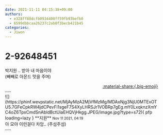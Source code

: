 ```yaml
---
date: 2021-11-11 04:15:38+09:00
authors:
  - e328ff88dcfb0934400ff59fb93befb0
  - 6599dbbcaa26237c2ab0f3becb421b45
categories:
  - Jiwon
---
```


# 2-92648451

<div class="post-container" markdown="1">
<div class="content-container md-sidebar__scrollwrap" markdown="1">

박지원 .. 받아 내 마음이야<br>(빼빼로 아몬드 맛을 주며)

</div>
</div>

<div style="text-align: right;" markdown="1">
<a href="https://weverse.io/fromis9/fanpost/2-92648451" style="text-align: right;">:material-share:{.big-emoji}</a>
</div>
---

<div class="comments-container md-sidebar__scrollwrap" markdown="1">
<div class="comment" markdown="1">
<div class='id-container' markdown="1">
![](https://phinf.wevpstatic.net/MjAyMzA2MjVfMzMg/MDAxNjg3NjU0MTExOTU5.7GFeCpkRW4jdCPevFi1sgeF7S4XyLHRSJr1VOBRp7gEg.mY0LxqknzXmYC4oZ6TpxCmdSnAbldBctUiaEHQVjHkgg.JPEG/image.jpg?type=s72){ pfp loading=lazy }
**<span class="artist">지원</span>** <small>Nov 11 2021, 04:19</small><br>
</div>
<div class='comment-body' markdown="1">
아 모야 이런걸다 차암.. (주섬주섬)
</div>
</div>
</div>
---
